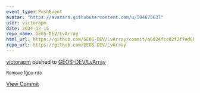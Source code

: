 ```yaml
---
event_type: PushEvent
avatar: "https://avatars.githubusercontent.com/u/50467563?"
user: victorapm
date: 2024-12-15
repo_name: GEOS-DEV/LvArray
html_url: https://github.com/GEOS-DEV/LvArray/commit/a6d24fcc82f2f7ed6b2e79cad5e9ac8813088732
repo_url: https://github.com/GEOS-DEV/LvArray
---
```


<a href='https://github.com/victorapm' target='_blank'>victorapm</a> pushed to <a href='https://github.com/GEOS-DEV/LvArray' target='_blank'>GEOS-DEV/LvArray</a>

<small>Remove fgpu-rdc</small>

<a href='https://github.com/GEOS-DEV/LvArray/commit/a6d24fcc82f2f7ed6b2e79cad5e9ac8813088732' target='_blank'>View Commit</a>